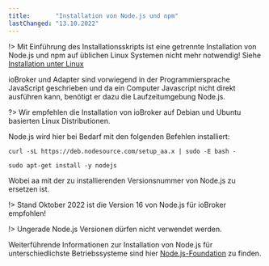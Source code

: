```yaml
---
title:       "Installation von Node.js und npm"
lastChanged: "13.10.2022"
---
```



!> Mit Einführung des Installationsskripts ist eine getrennte Installation von Node.js und npm auf üblichen Linux Systemen nicht mehr notwendig! Siehe [Installation unter Linux][]

ioBroker und Adapter sind vorwiegend in der Programmiersprache JavaScript
geschrieben und da ein Computer Javascript nicht direkt ausführen kann,
benötigt er dazu die Laufzeitumgebung Node.js. 

?> Wir empfehlen die Installation von ioBroker auf Debian und Ubuntu basierten Linux Distributionen.

Node.js wird hier bei Bedarf mit den folgenden Befehlen installiert:

```curl -sL https://deb.nodesource.com/setup_aa.x | sudo -E bash -```

```sudo apt-get install -y nodejs```

Wobei aa mit der zu installierenden Versionsnummer von Node.js zu ersetzen ist.

!> Stand Oktober 2022 ist die Version 16 von Node.js für ioBroker empfohlen! 

!> Ungerade Node.js Versionen dürfen nicht verwendet werden.


Weiterführende Informationen zur Installation von Node.js für unterschiedlichste Betriebssysteme 
sind hier [Node.js-Foundation](https://nodejs.org/en/download/package-manager/) zu finden.



[Installation unter Linux]: https://www.iobroker.net/#de/documentation/install/linux.md
